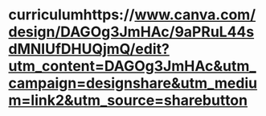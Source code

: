 # curriculumhttps://www.canva.com/design/DAGOg3JmHAc/9aPRuL44sdMNIUfDHUQjmQ/edit?utm_content=DAGOg3JmHAc&utm_campaign=designshare&utm_medium=link2&utm_source=sharebutton
